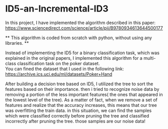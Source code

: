 # ID5-an-Incremental-ID3

In this project, I have implemented the algorithm described in this paper: https://www.sciencedirect.com/science/article/pii/B9780934613644500177</br>

** This algorithm is coded from scratch with python, without using any libraries. **

Instead of implementing the ID5 for a binary classification task, which was explained in the original papers, I implemented this algorithm for a multi-class classification task on the poker dataset.</br>
You can fined the dataset that I used in the following link: https://archive.ics.uci.edu/ml/datasets/Poker+Hand </br>

After building a decision tree based on ID5, I utilized the tree to sort the features based on their importance. then i tried to recognize noise data by removing a portion of the less important features( the ones that appeared in the lowest level of the tree). As a matter of fact, when we remove a set of features and realize that the accuracy increases, this means that our tree was overfitting the train data. in this situation, we can find the samples which were classified correctly before pruning the tree and classified incorrectly after pruning the tree. those samples are our noise data!
